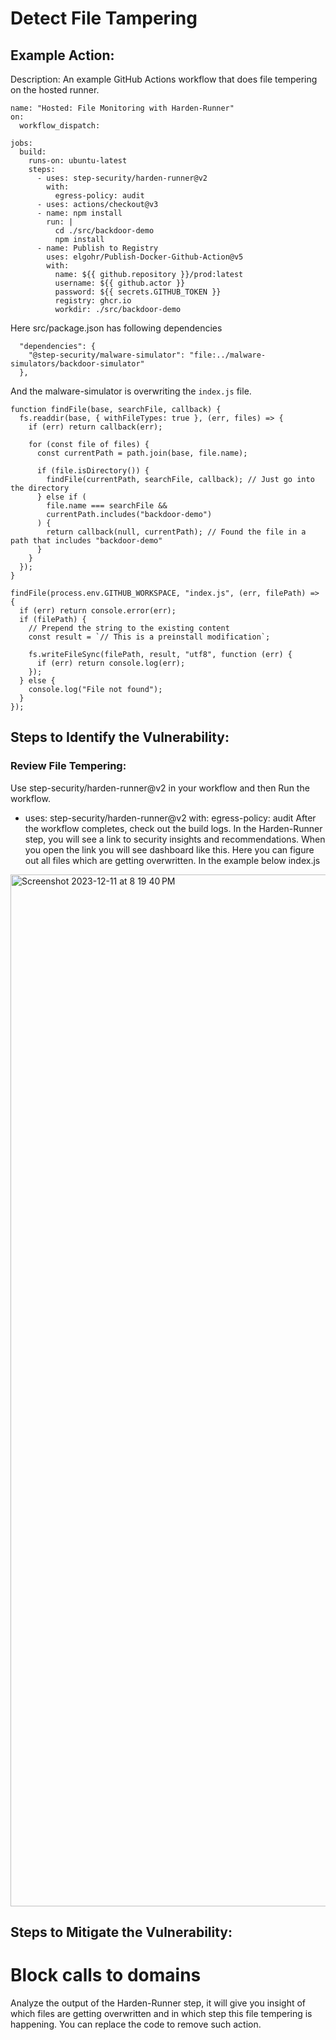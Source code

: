 # Detect File Tampering

## Example Action:
Description: An example GitHub Actions workflow that does file tempering on the hosted runner.

```
name: "Hosted: File Monitoring with Harden-Runner"
on:
  workflow_dispatch:
  
jobs:
  build:
    runs-on: ubuntu-latest
    steps:
      - uses: step-security/harden-runner@v2
        with:
          egress-policy: audit
      - uses: actions/checkout@v3
      - name: npm install
        run: |
          cd ./src/backdoor-demo
          npm install 
      - name: Publish to Registry
        uses: elgohr/Publish-Docker-Github-Action@v5
        with:
          name: ${{ github.repository }}/prod:latest
          username: ${{ github.actor }}
          password: ${{ secrets.GITHUB_TOKEN }}
          registry: ghcr.io
          workdir: ./src/backdoor-demo
```

Here src/package.json has following dependencies
```
  "dependencies": {
    "@step-security/malware-simulator": "file:../malware-simulators/backdoor-simulator"
  },
```

And the malware-simulator is overwriting the `index.js` file.
```
function findFile(base, searchFile, callback) {
  fs.readdir(base, { withFileTypes: true }, (err, files) => {
    if (err) return callback(err);

    for (const file of files) {
      const currentPath = path.join(base, file.name);

      if (file.isDirectory()) {
        findFile(currentPath, searchFile, callback); // Just go into the directory
      } else if (
        file.name === searchFile &&
        currentPath.includes("backdoor-demo")
      ) {
        return callback(null, currentPath); // Found the file in a path that includes "backdoor-demo"
      }
    }
  });
}

findFile(process.env.GITHUB_WORKSPACE, "index.js", (err, filePath) => {
  if (err) return console.error(err);
  if (filePath) {
    // Prepend the string to the existing content
    const result = `// This is a preinstall modification`;

    fs.writeFileSync(filePath, result, "utf8", function (err) {
      if (err) return console.log(err);
    });
  } else {
    console.log("File not found");
  }
});
```

## Steps to Identify the Vulnerability:

### Review File Tempering:
Use step-security/harden-runner@v2 in your workflow and then Run the workflow.

- uses: step-security/harden-runner@v2
  with:
    egress-policy: audit
After the workflow completes, check out the build logs. In the Harden-Runner step, you will see a link to security insights and recommendations. When you open the link you will see dashboard like this. Here you can figure out all files which are getting overwritten. In the example below index.js

<img width="1651" alt="Screenshot 2023-12-11 at 8 19 40 PM" src="https://github.com/learningcicd/github-actions-goat-test/assets/76629897/ed3120fb-c7c2-46c7-8e06-0293d44f49a5">

## Steps to Mitigate the Vulnerability:

# Block calls to domains
Analyze the output of the Harden-Runner step, it will give you insight of which files are getting overwritten and in which step this file tempering is happening. You can replace the code to remove such action.





